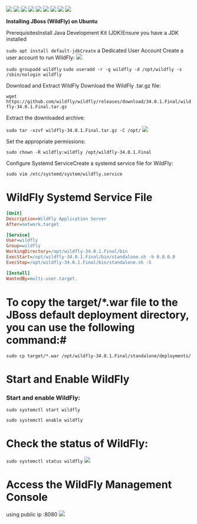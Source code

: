 ![](images/java-1.png)
![](images/java-2.png)
![](images/java-3.png)
![](images/java-4.png)
![](images/java-5.png)
![](images/java-6.png)
![](images/java-7.png)
![](images/java-8.png)
![](images/java-9.png)

**Installing JBoss (WildFly) on Ubuntu**

PrerequisitesInstall Java Development Kit (JDK)Ensure you have a JDK installed

`sudo apt install default-jdkCreate` a Dedicated User Account
Create a user account to run WildFly:
![](images/java-10.png)

`sudo groupadd wildfly`
`sudo useradd -r -g wildfly -d /opt/wildfly -s /sbin/nologin wildfly`

Download and Extract WildFly
Download the WildFly .tar.gz file:

`wget https://github.com/wildfly/wildfly/releases/download/34.0.1.Final/wildfly-34.0.1.Final.tar.gz`

Extract the downloaded archive:

`sudo tar -xzvf wildfly-34.0.1.Final.tar.gz -C /opt/`
![](images/java-11.png)

Set the appropriate permissions:

`sudo chown -R wildfly:wildfly /opt/wildfly-34.0.1.Final`

Configure Systemd ServiceCreate a systemd service file for WildFly:

`sudo vim /etc/systemd/system/wildfly.service`

# WildFly Systemd Service File

```ini
[Unit]
Description=WildFly Application Server
After=network.target

[Service]
User=wildfly
Group=wildfly
WorkingDirectory=/opt/wildfly-34.0.1.Final/bin
ExecStart=/opt/wildfly-34.0.1.Final/bin/standalone.sh -b 0.0.0.0
ExecStop=/opt/wildfly-34.0.1.Final/bin/standalone.sh -S

[Install]
WantedBy=multi-user.target.
```
# To copy the target/*.war file to the JBoss default deployment directory, you can use the following command:#

`sudo cp target/*.war /opt/wildfly-34.0.1.Final/standalone/deployments/`

# Start and Enable WildFly
### Start and enable WildFly:

`sudo systemctl start wildfly`

`sudo systemctl enable wildfly`

# Check the status of WildFly:

`sudo systemctl status wildfly`
![](images/java-12.png)

# Access the WildFly Management Console
using public ip :8080 
![](images/java-13.png)






